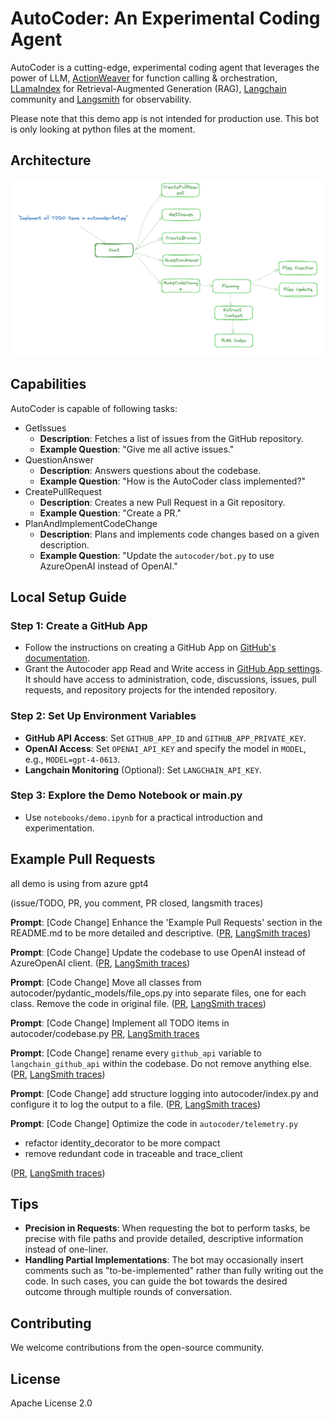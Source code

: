 # AutoCoder: An Experimental Coding Agent

AutoCoder is a cutting-edge, experimental coding agent that leverages the power of LLM, [ActionWeaver](https://github.com/TengHu/ActionWeaver) for function calling & orchestration, [LLamaIndex](https://www.llamaindex.ai/) for Retrieval-Augmented Generation (RAG), [Langchain](https://www.langchain.com/) community and [Langsmith](https://www.langchain.com/langsmith) for observability.

Please note that this demo app is not intended for production use. This bot is only looking at python files at the moment.

## Architecture 
![graph](docs/figures/workflow.png)

## Capabilities
AutoCoder is capable of following tasks:
-  GetIssues
    - **Description**: Fetches a list of issues from the GitHub repository.
    - **Example Question**: "Give me all active issues."
- QuestionAnswer
    - **Description**: Answers questions about the codebase.
    - **Example Question**: "How is the AutoCoder class implemented?"
- CreatePullRequest
    - **Description**: Creates a new Pull Request in a Git repository.
    - **Example Question**: "Create a PR."
- PlanAndImplementCodeChange
    - **Description**: Plans and implements code changes based on a given description.
    - **Example Question**: "Update the `autocoder/bot.py` to use AzureOpenAI instead of OpenAI."

## Local Setup Guide

### Step 1: Create a GitHub App
- Follow the instructions on creating a GitHub App on [GitHub's documentation](https://docs.github.com/en/apps/creating-github-apps/about-creating-github-apps/about-creating-github-apps#building-a-github-app).
- Grant the Autocoder app Read and Write access in [GitHub App settings](https://github.com/settings/installations). It should have access to administration, code, discussions, issues, pull requests, and repository projects for the intended repository.

### Step 2: Set Up Environment Variables
- **GitHub API Access**: Set `GITHUB_APP_ID` and `GITHUB_APP_PRIVATE_KEY`.
- **OpenAI Access**: Set `OPENAI_API_KEY` and specify the model in `MODEL`, e.g., `MODEL=gpt-4-0613`.
- **Langchain Monitoring** (Optional): Set `LANGCHAIN_API_KEY`.

### Step 3: Explore the Demo Notebook or main.py
- Use `notebooks/demo.ipynb` for a practical introduction and experimentation.

## Example Pull Requests

all demo is using from azure gpt4

(issue/TODO, PR, you comment, PR closed, langsmith traces)


**Prompt**: [Code Change] Enhance the 'Example Pull Requests' section in the README.md to be more detailed and descriptive. 
([PR](https://github.com/TengHu/AutoCoder/pull/77), [LangSmith traces](https://smith.langchain.com/public/11db987a-70c6-4f96-97b6-77db702e67d0/r))


**Prompt**: [Code Change] Update the codebase to use OpenAI instead of AzureOpenAI client. ([PR](https://github.com/TengHu/AutoCoder/pull/96), [LangSmith traces](https://smith.langchain.com/public/510ae5c6-c6ee-483b-904e-02ca8360fe3d/r))


**Prompt**: 
[Code Change] Move all classes from autocoder/pydantic_models/file_ops.py into separate files, one for each class. Remove the code in original file.
([PR](https://github.com/TengHu/AutoCoder/pull/97),  [LangSmith traces](https://smith.langchain.com/o/2a666482-a835-4718-9413-7991c7a8fbdf/projects/p/080603e5-0dba-4e2b-ab57-bd6707f355f2?timeModel=%7B%22duration%22%3A%227d%22%7D&peek=91f32e3f-c175-4621-a473-cefd8460f319))



**Prompt**: 
[Code Change] Implement all TODO items in autocoder/codebase.py
[PR](https://github.com/TengHu/AutoCoder/pull/98), [LangSmith traces](https://smith.langchain.com/o/2a666482-a835-4718-9413-7991c7a8fbdf/projects/p/080603e5-0dba-4e2b-ab57-bd6707f355f2?timeModel=%7B%22duration%22%3A%227d%22%7D&peek=7d5cf6ad-ea0a-4fc4-a1d5-abb50bc2cda4)


**Prompt**:
[Code Change] rename every `github_api` variable to `langchain_github_api` within the codebase. Do not remove anything else.
([PR](https://github.com/TengHu/AutoCoder/pull/99), [LangSmith traces](https://smith.langchain.com/o/2a666482-a835-4718-9413-7991c7a8fbdf/projects/p/080603e5-0dba-4e2b-ab57-bd6707f355f2?timeModel=%7B%22duration%22%3A%227d%22%7D&peek=7b47192c-6a88-4fca-aae1-8c325a8fe196))


**Prompt**: [Code Change] add structure logging into autocoder/index.py and configure it to log the output to a file.
([PR](https://github.com/TengHu/AutoCoder/pull/100), [LangSmith traces](https://smith.langchain.com/o/2a666482-a835-4718-9413-7991c7a8fbdf/projects/p/080603e5-0dba-4e2b-ab57-bd6707f355f2?timeModel=%7B%22duration%22%3A%227d%22%7D&runtab=0&tab=0&peek=5461f4c5-9dd5-4ee5-abac-28dd446c9877))

**Prompt**: [Code Change] Optimize the code in `autocoder/telemetry.py`
- refactor identity_decorator to be more compact
- remove redundant code in traceable and trace_client

([PR](https://github.com/TengHu/AutoCoder/pull/101), [LangSmith traces](https://smith.langchain.com/o/2a666482-a835-4718-9413-7991c7a8fbdf/projects/p/080603e5-0dba-4e2b-ab57-bd6707f355f2?timeModel=%7B%22duration%22%3A%227d%22%7D&runtab=0&tab=0&peek=0cdd3a59-dc89-4c3a-b7a8-81545edbe4fa))



## Tips

- **Precision in Requests**: When requesting the bot to perform tasks, be precise with file paths and provide detailed, descriptive information instead of one-liner.
- **Handling Partial Implementations**: The bot may occasionally insert comments such as "to-be-implemented" rather than fully writing out the code. In such cases, you can guide the bot towards the desired outcome through multiple rounds of conversation.


## Contributing
We welcome contributions from the open-source community.

## License
Apache License 2.0





